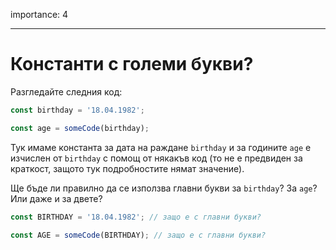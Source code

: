 importance: 4

---

# Константи с големи букви?

Разгледайте следния код:

```js
const birthday = '18.04.1982';

const age = someCode(birthday);
```

Тук имаме константа за дата на раждане `birthday` и за годините `age` е изчислен от `birthday` с помощ от някакъв код (то не е предвиден за краткост, защото тук подробностите нямат значение).

Ще бъде ли правилно да се използва главни букви за `birthday`? За `age`? Или даже и за двете?

```js
const BIRTHDAY = '18.04.1982'; // защо е с главни букви?

const AGE = someCode(BIRTHDAY); // защо е с главни букви?
```

